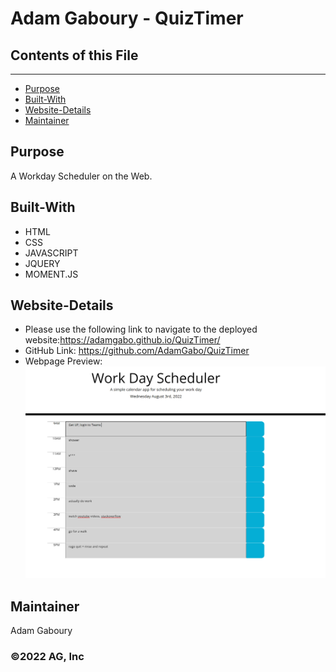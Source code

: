 
# Adam Gaboury - QuizTimer

## Contents of this File 
---------------------
 - [Purpose](#Purpose)
 - [Built-With](#Built-With)
 - [Website-Details](#Website-Details)  
 - [Maintainer](#Maintainer)

## Purpose
A Workday Scheduler on the Web. 

## Built-With
* HTML
* CSS
* JAVASCRIPT
* JQUERY
* MOMENT.JS

## Website-Details
* Please use the following link to navigate to the deployed website:https://adamgabo.github.io/QuizTimer/
* GitHub Link: https://github.com/AdamGabo/QuizTimer
* Webpage Preview: ![Alt text](./assets/images/Capture.PNG?raw=true "Webpage Preview")

## Maintainer
Adam Gaboury

### ©️2022 AG, Inc 
